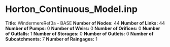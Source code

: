 # Horton_Continuous_Model.inp
**Title:** WindermereRef3a - BASE
**Number of Nodes:** 44
**Number of Links:** 44
**Number of Pumps:** 0
**Number of Weirs:** 0
**Number of Orifices:** 0
**Number of Outfalls:** 1
**Number of Storages:** 0
**Number of Outlets:** 0
**Number of Subcatchments:** 7
**Number of Raingages:** 1
